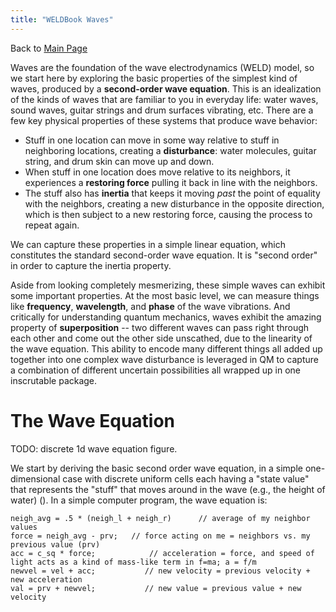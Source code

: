 ```yaml
---
title: "WELDBook Waves"
---
```


Back to [Main Page](/WELDBook/Main "wikilink")

Waves are the foundation of the wave electrodynamics (WELD) model, so we
start here by exploring the basic properties of the simplest kind of
waves, produced by a **second-order wave equation**. This is an
idealization of the kinds of waves that are familiar to you in everyday
life: water waves, sound waves, guitar strings and drum surfaces
vibrating, etc. There are a few key physical properties of these systems
that produce wave behavior:

-   Stuff in one location can move in some way relative to stuff in
    neighboring locations, creating a **disturbance**: water molecules,
    guitar string, and drum skin can move up and down.
-   When stuff in one location does move relative to its neighbors, it
    experiences a **restoring force** pulling it back in line with the
    neighbors.
-   The stuff also has **inertia** that keeps it moving *past* the point
    of equality with the neighbors, creating a new disturbance in the
    opposite direction, which is then subject to a new restoring force,
    causing the process to repeat again.

We can capture these properties in a simple linear equation, which
constitutes the standard second-order wave equation. It is "second
order" in order to capture the inertia property.

Aside from looking completely mesmerizing, these simple waves can
exhibit some important properties. At the most basic level, we can
measure things like **frequency**, **wavelength**, and **phase** of the
wave vibrations. And critically for understanding quantum mechanics,
waves exhibit the amazing property of **superposition** -- two different
waves can pass right through each other and come out the other side
unscathed, due to the linearity of the wave equation. This ability to
encode many different things all added up together into one complex wave
disturbance is leveraged in QM to capture a combination of different
uncertain possibilities all wrapped up in one inscrutable package.

# The Wave Equation

TODO: discrete 1d wave equation figure.

We start by deriving the basic second order wave equation, in a simple
one-dimensional case with discrete uniform cells each having a "state
value" that represents the "stuff" that moves around in the wave (e.g.,
the height of water) (). In a simple computer program, the wave equation
is:

    neigh_avg = .5 * (neigh_l + neigh_r)      // average of my neighbor values
    force = neigh_avg - prv;   // force acting on me = neighbors vs. my previous value (prv)
    acc = c_sq * force;            // acceleration = force, and speed of light acts as a kind of mass-like term in f=ma; a = f/m
    newvel = vel + acc;           // new velocity = previous velocity + new acceleration
    val = prv + newvel;           // new value = previous value + new velocity